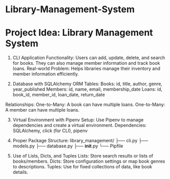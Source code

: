 # Library-Management-System

# Project Idea: Library Management System

1. CLI Application
Functionality: Users can add, update, delete, and search for books. They can also manage member information and track book loans.
Real-world Problem: Helps libraries manage their inventory and member information efficiently.

2. Database with SQLAlchemy ORM
Tables:
Books: id, title, author, genre, year_published
Members: id, name, email, membership_date
Loans: id, book_id, member_id, loan_date, return_date

Relationships:
One-to-Many: A book can have multiple loans.
One-to-Many: A member can have multiple loans.

3. Virtual Environment with Pipenv
Setup: Use Pipenv to manage dependencies and create a virtual environment.
Dependencies: SQLAlchemy, click (for CLI), pipenv

4. Proper Package Structure:
library_management/
├── cli.py
├── models.py
├── database.py
├── __init__.py
└── Pipfile


5. Use of Lists, Dicts, and Tuples
Lists: Store search results or lists of books/members.
Dicts: Store configuration settings or map book genres to descriptions.
Tuples: Use for fixed collections of data, like book details.




